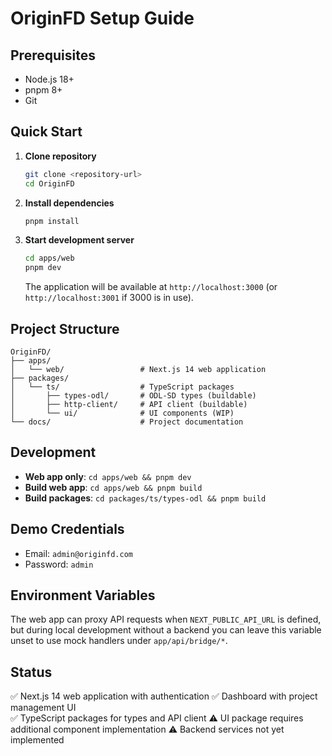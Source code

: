 # OriginFD Setup Guide

## Prerequisites

- Node.js 18+ 
- pnpm 8+
- Git

## Quick Start

1. **Clone repository**
   ```bash
   git clone <repository-url>
   cd OriginFD
   ```

2. **Install dependencies**
   ```bash
   pnpm install
   ```

3. **Start development server**
   ```bash
   cd apps/web
   pnpm dev
   ```

   The application will be available at `http://localhost:3000` (or `http://localhost:3001` if 3000 is in use).

## Project Structure

```
OriginFD/
├── apps/
│   └── web/                 # Next.js 14 web application
├── packages/
│   └── ts/                  # TypeScript packages
│       ├── types-odl/       # ODL-SD types (buildable)
│       ├── http-client/     # API client (buildable)  
│       └── ui/              # UI components (WIP)
└── docs/                    # Project documentation
```

## Development

- **Web app only**: `cd apps/web && pnpm dev`
- **Build web app**: `cd apps/web && pnpm build`
- **Build packages**: `cd packages/ts/types-odl && pnpm build`

## Demo Credentials

- Email: `admin@originfd.com`
- Password: `admin`

## Environment Variables

The web app can proxy API requests when `NEXT_PUBLIC_API_URL` is defined, but during local development without a backend you can leave this variable unset to use mock handlers under `app/api/bridge/*`.

## Status

✅ Next.js 14 web application with authentication
✅ Dashboard with project management UI  
✅ TypeScript packages for types and API client
⚠️  UI package requires additional component implementation
⚠️  Backend services not yet implemented
